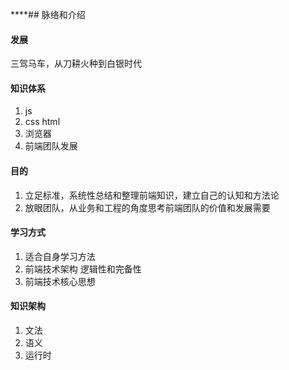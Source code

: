 ****## 脉络和介绍
#### 发展
三驾马车，从刀耕火种到白银时代

#### 知识体系
1. js
2. css html
2. 浏览器
3. 前端团队发展

#### 目的
1. 立足标准，系统性总结和整理前端知识，建立自己的认知和方法论
2. 放眼团队，从业务和工程的角度思考前端团队的价值和发展需要


#### 学习方式
1. 适合自身学习方法
2. 前端技术架构
   逻辑性和完备性
3. 前端技术核心思想

#### 知识架构
1. 文法
2. 语义
3. 运行时

